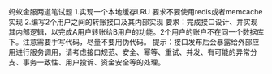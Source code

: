 蚂蚁金服两道笔试题
1.实现一个本地缓存LRU
要求不要使用redis或者memcache实现
2.编写2个用户之间的转账接口及其内部实现
要求：完成接口设计、并实现其内部逻辑，以完成A用户转账给B用户的功能。2个用户的账户不在同一个数据库下。注意需要手写代码，尽量不要用伪代码。
提示：接口发布后会暴露给外部应用进行服务调用，请考虑接口规范、安全、幂等、重试、并发、有可能的异常分支、事务一致性、用户投诉、资金安全等的处理。
